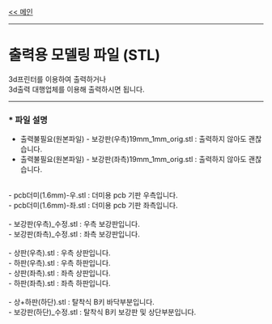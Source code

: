 [<< 메인](../)

---
# 출력용 모델링 파일 (STL)

3d프린터를 이용하여 출력하거나<br>
3d출력 대행업체를 이용해 출력하시면 됩니다.

---
### * 파일 설명
- 출력불필요(원본파일) - 보강판(우측)19mm_1mm_orig.stl : 출력하지 않아도 괜찮습니다.<br>
- 출력불필요(원본파일) - 보강판(좌측)19mm_1mm_orig.stl : 출력하지 않아도 괜찮습니다.<br>
<br>
- pcb더미(1.6mm)-우.stl : 더미용 pcb 기판 우측입니다.<br>
- pcb더미(1.6mm)-좌.stl : 더미용 pcb 기판 좌측입니다.<br>
<br>
- 보강판(우측)_수정.stl : 우측 보강판입니다.<br>
- 보강판(좌측)_수정.stl : 좌측 보강판입니다.<br>
<br>
- 상판(우측).stl : 우측 상판입니다.<br>
- 하판(우측).stl : 우측 하판입니다.<br>
- 상판(좌측).stl : 좌측 상판입니다.<br>
- 하판(좌측).stl : 좌측 하판입니다.<br>
  <br>
- 상+하판(하단).stl : 탈착식 B키 바닥부분입니다.<br>
- 보강판(하단)_수정.stl : 탈착식 B키 보강판 및 상단부분입니다.<br>
